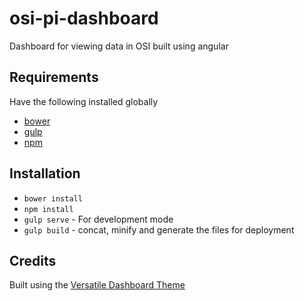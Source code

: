 # osi-pi-dashboard
Dashboard for viewing data in OSI built using angular

## Requirements

Have the following installed globally
- [bower](http://bower.io/)
- [gulp](https://www.npmjs.com/package/gulp)
- [npm](https://www.npmjs.org/)

## Installation

- `bower install`
- `npm install`
- `gulp serve` - For development mode
- `gulp build` - concat, minify and generate the files for deployment

## Credits

Built using the [Versatile Dashboard  Theme](https://github.com/start-angular/versatile-dashboard-theme)
